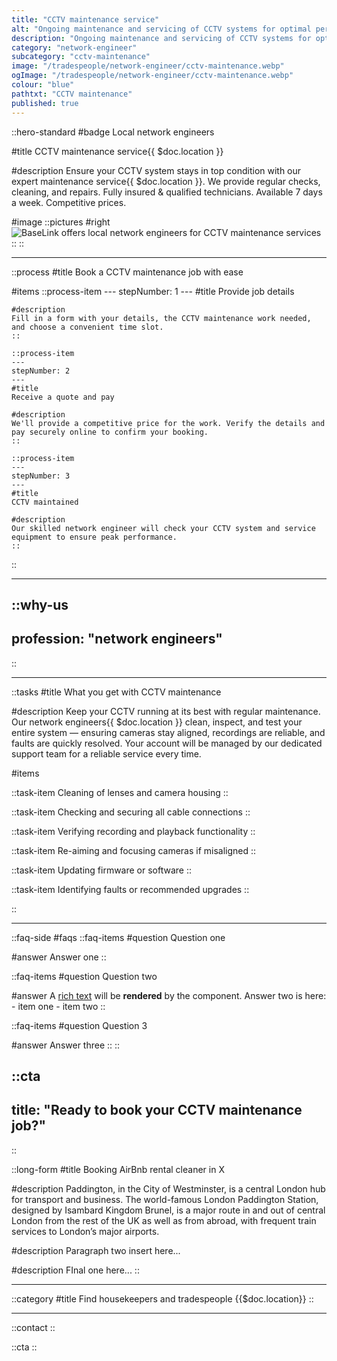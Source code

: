 ```yaml
---
title: "CCTV maintenance service"
alt: "Ongoing maintenance and servicing of CCTV systems for optimal performance"
description: "Ongoing maintenance and servicing of CCTV systems for optimal performance"
category: "network-engineer"
subcategory: "cctv-maintenance"
image: "/tradespeople/network-engineer/cctv-maintenance.webp"
ogImage: "/tradespeople/network-engineer/cctv-maintenance.webp"
colour: "blue"
pathtxt: "CCTV maintenance"
published: true
---
```


::hero-standard
#badge
Local network engineers

#title
CCTV maintenance service{{ $doc.location }}

#description
Ensure your CCTV system stays in top condition with our expert maintenance service{{ $doc.location }}. We provide regular checks, cleaning, and repairs. Fully insured & qualified technicians. Available 7 days a week. Competitive prices.

#image
    ::pictures
    #right
    ![BaseLink offers local network engineers for CCTV maintenance services](/tradespeople/network-engineer/cctv-maintenance.webp)
    ::
::

---

::process
#title
Book a CCTV maintenance job with ease

#items
    ::process-item
    ---
    stepNumber: 1
    ---
    #title
    Provide job details

    #description
    Fill in a form with your details, the CCTV maintenance work needed, and choose a convenient time slot.
    ::
    
    ::process-item
    ---
    stepNumber: 2
    ---
    #title
    Receive a quote and pay

    #description
    We'll provide a competitive price for the work. Verify the details and pay securely online to confirm your booking.
    ::

    ::process-item
    ---
    stepNumber: 3
    ---
    #title
    CCTV maintained

    #description
    Our skilled network engineer will check your CCTV system and service equipment to ensure peak performance.
    ::
::

---

::why-us
---
profession: "network engineers"
---
::

---

::tasks
#title
What you get with CCTV maintenance

#description
Keep your CCTV running at its best with regular maintenance. Our network engineers{{ $doc.location }} clean, inspect, and test your entire system — ensuring cameras stay aligned, recordings are reliable, and faults are quickly resolved. Your account will be managed by our dedicated support team for a reliable service every time.

#items

  ::task-item
  Cleaning of lenses and camera housing
  ::

  ::task-item
  Checking and securing all cable connections
  ::

  ::task-item
  Verifying recording and playback functionality
  ::

  ::task-item
  Re-aiming and focusing cameras if misaligned
  ::

  ::task-item
  Updating firmware or software
  ::

  ::task-item
  Identifying faults or recommended upgrades
  ::

::

---

::faq-side
#faqs
  ::faq-items
  #question
  Question one

  #answer
  Answer one
  ::

  ::faq-items
  #question
  Question two

  #answer
  A [rich text](/services/commercial-cleaning) will be **rendered** by the component.
  Answer two is here:
    - item one
    - item two
  ::

  ::faq-items
  #question
  Question 3

  #answer
  Answer three
  ::
::

::cta
---
title: "Ready to book your CCTV maintenance job?"
---
::

::long-form
#title
Booking AirBnb rental cleaner in X

#description
Paddington, in the City of Westminster, is a central London hub for transport and business. The world-famous London Paddington Station, designed by Isambard Kingdom Brunel, is a major route in and out of central London from the rest of the UK as well as from abroad, with frequent train services to London’s major airports.

#description
Paragraph two insert here...

#description
FInal one here...
::

---

::category
#title
Find housekeepers and tradespeople {{$doc.location}}
::

---

::contact
::

::cta
::